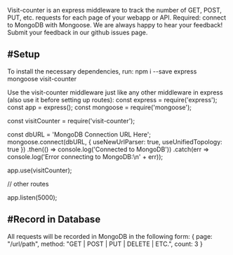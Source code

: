 Visit-counter is an express middleware to track the number of GET, POST, PUT, etc. requests for each page of your webapp or API. Required: connect to MongoDB with Mongoose.
We are always happy to hear your feedback! Submit your feedback in our github issues page.

#Setup
---
To install the necessary dependencies, run:
  npm i --save express mongoose visit-counter
  
Use the visit-counter middleware just like any other middleware in express (also use it before setting up routes):
  const express = require('express');
  const app = express();
  const mongoose = require('mongoose');

  const visitCounter = require('visit-counter');

  const dbURL = 'MongoDB Connection URL Here';
  mongoose.connect(dbURL, { useNewUrlParser: true, useUnifiedTopology: true })
      .then(() => console.log('Connected to MongoDB'))
      .catch(err => console.log('Error connecting to MongoDB:\n' + err));

  app.use(visitCounter);

  // other routes

  app.listen(5000);

#Record in Database
---
All requests will be recorded in MongoDB in the following form:
  {
    page: "/url/path",
    method: "GET | POST | PUT | DELETE | ETC.",
    count: 3
  }
